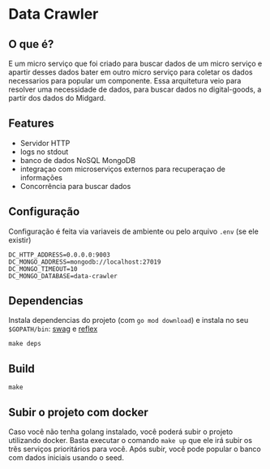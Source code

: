 # Data Crawler

## O que é?

E um micro serviço que foi criado para buscar dados de um micro serviço e apartir desses dados
bater em outro micro serviço para coletar os dados necessarios para popular um componente.
Essa arquitetura veio para resolver uma necessidade de dados, para buscar dados
no digital-goods, a partir dos dados do Midgard.
## Features

- Servidor HTTP
- logs no stdout
- banco de dados NoSQL MongoDB
- integraçao com microserviços externos para recuperaçao de informações
- Concorrência para buscar dados

## Configuração

Configuração é feita via variaveis de ambiente ou pelo arquivo `.env` (se ele existir)

```
DC_HTTP_ADDRESS=0.0.0.0:9003
DC_MONGO_ADDRESS=mongodb://localhost:27019
DC_MONGO_TIMEOUT=10
DC_MONGO_DATABASE=data-crawler

```

## Dependencias

Instala dependencias do projeto (com `go mod download`) e instala no seu `$GOPATH/bin`: [swag](https://github.com/swaggo/swag) e [reflex](https://github.com/cespare/reflex)

`make deps`

## Build

`make`

## Subir o projeto com docker

Caso você não tenha golang instalado, você poderá subir o projeto utilizando docker.
Basta executar o comando `make up` que ele irá subir os três serviços prioritários para você.
Após subir, você pode popular o banco com dados iniciais usando o seed.
